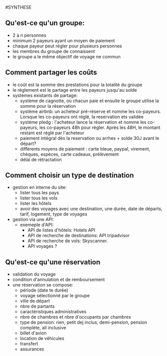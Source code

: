 
#SYNTHESE

## Qu'est-ce qu'un groupe:
- 2 à n personnes
- minimum 2 payeurs ayant un moyen de paiement
- chaque payeur peut régler pour plusieurs personnes
- les membres du groupe de connaissent
- le groupe a le même objectif de voyage ne commun


## Comment partager les coûts
- le coût est la somme des prestations pour la totalité du groupe
- le règlement est le partage entre les payeurs jusqu'au solde 
- systèmes existants de partage:
    - système de cagnotte, où chacun paie et ensuite le groupe utilise la somme pour la réservation
    - système airbnb: un acheteur pré-réserve et nomme les co-payeurs. Lorsque les co-payeurs ont réglé, la reservation ets validée
    - système pledg : l'acheteur lance la réservation et nomme les co-payeurs, les co-payeurs 48h pour régler. Après les 48H, le montant restant est réglé par l'acheteur
    - paiement intégral dès la reservation ou arrhes + solde 30J avant le départ?
    - différents moyens de paiement : carte bleue, paypal, virement, chèques, espèces, carte cadeaux, prélèvement
    - délai de rétractation

## Comment choisir un type de destination
- gestion en interne du site:
    - lister tous les pays
    - lister tous les vols
    - lister les hôtels
    - avoir des voyages avec une destination, une durée, date de départs, tarif, logement, type de voyages
- gestion via une API:
    - exemeple d'API: 
        - API de listes d'hôtels: Hotels API
        - API de recherche de destinations: API tripadvisor
        - API de recherche de vols: Skyscanner. 
        - API voyages ?

## Qu'est-ce qu'une réservation
- validation du voyage
- condition d'annulation et de remboursement
- une réservation se compose:
    - période (date te durée)
    - voyage sélectionné par le groupe
    - ville de départ
    - nbre de partants
    - caractèristiques administratives
    - nbre de chambres et nbre d'occupants par chambres
    - type de pension: rien, petit dej inclus, demi-pension, pension complète, all inclusive
    - billet d'avion
    - location de véhicules
    - transfert
    - assurances